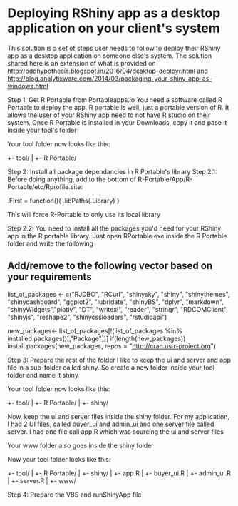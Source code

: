 # Deploying RShiny app as a desktop application on your client's system
This solution is a set of steps user needs to follow to deploy their RShiny app as a desktop application on someone else's system.
The solution shared here is an  extension of what is provided on 
http://oddhypothesis.blogspot.in/2016/04/desktop-deployr.html and 
http://blog.analytixware.com/2014/03/packaging-your-shiny-app-as-windows.html


Step 1: Get R Portable from Portableapps.io
You need a software called R Portable to deploy the app. R portable is well, just a portable version of R. It allows the user of your RShiny app need to not have R studio on their system. Once R Portable is installed in your Downloads, copy it and pase it inside your tool's folder

Your tool folder now looks like this:

+- tool/
 |  +- R Portable/
 
Step 2: Install all package dependancies in R Portable's library
Step 2.1: Before doing anything, add to the bottom of R-Portable/App/R-Portable/etc/Rprofile.site:

.First = function(){
    .libPaths(.Library)
}

This will force R-Portable to only use its local library

Step 2.2: You need to install all the packages you'd need for your RShiny app in the R portable library. Just open RPortable.exe inside the R Portable folder and write the following

## Add/remove to the following vector based on your requirements
list_of_packages <- c("RJDBC", "RCurl",  "shinysky", "shiny", "shinythemes", "shinydashboard",
                      "ggplot2", "lubridate", "shinyBS", "dplyr", "markdown", 
                      "shinyWidgets","plotly", "DT", "writexl", "reader", "stringr", "RDCOMClient", "shinyjs", "reshape2",
                      "shinycssloaders", "rstudioapi")

new_packages<- list_of_packages[!(list_of_packages %in% installed.packages()[,"Package"])]
if(length(new_packages)) install.packages(new_packages, repos = "http://cran.us.r-project.org")

Step 3: Prepare the rest of the folder
I like to keep the ui and server and app file in a sub-folder called shiny. So create a new folder inside your tool folder and name it shiny

Your tool folder now looks like this:

+- tool/
 |  +- R Portable/
 |  +- shiny/
 
Now, keep the ui and server files inside the shiny folder. For my application, I had 2 UI files, called buyer_ui and admin_ui and one server file called server. I had one file call app.R which was sourcing the ui and server files

Your www folder also goes inside the shiny folder

Now your tool folder looks like this:

+- tool/
 |  +- R Portable/
 |  +- shiny/
 |  +- app.R
 |  +- buyer_ui.R
 |  +- admin_ui.R
 |  +- server.R
 |  +- www/
 
 
Step 4: Prepare the VBS and runShinyApp file




